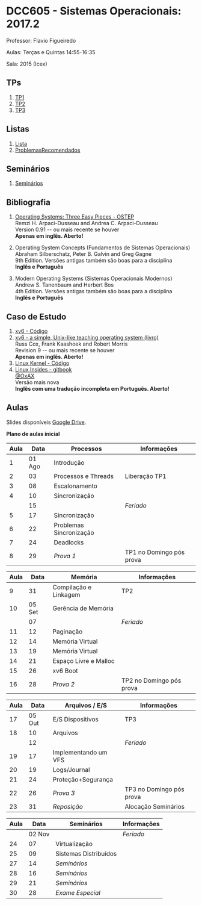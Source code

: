 # DCC605 - Sistemas Operacionais: 2017.2

Professor: Flavio Figueiredo

Aulas: Terças e Quintas 14:55-16:35

Sala: 2015 (Icex)

## TPs

  1. [TP1](./tp1)
  2. [TP2](./tp2)
  3. [TP3](./tp3)

## Listas

  1. [Lista]
  1. [ProblemasRecomendados]

## Seminários

  1. [Seminários](./seminario)

## Bibliografia

  1. [Operating Systems: Three Easy Pieces - OSTEP](http://pages.cs.wisc.edu/~remzi/OSTEP/) <br>
     Remzi H. Arpaci-Dusseau and Andrea C. Arpaci-Dusseau <br>
     Version 0.91 -- ou mais recente se houver <br>
     **Apenas em inglês. Aberto!**

  1. Operating System Concepts (Fundamentos de Sistemas Operacionais) <br>
     Abraham Silberschatz, Peter B. Galvin and  Greg Gagne <br>
     9th Edition. Versões antigas também são boas para a disciplina <br>
     **Inglês e Português**

  1. Modern Operating Systems (Sistemas Operacionais Modernos) <br>
     Andrew S. Tanenbaum and Herbert Bos <br>
     4th Edition. Versões antigas também são boas para a disciplina <br>
     **Inglês e Português**

## Caso de Estudo

  1. [xv6 - Código](https://github.com/mit-pdos/xv6-public)
  1. [xv6 - a simple, Unix-like teaching operating system (livro)](https://pdos.csail.mit.edu/6.828/2016/xv6/book-rev10.pdf) <br>
     Russ Cox, Frank Kaashoek and Robert Morris <br>
     Revision 9 -- ou mais recente se houver <br>
      **Apenas em inglês. Aberto!**
  1. [Linux Kernel - Código](https://github.com/torvalds/linux)
  1. [Linux Insides - gitbook](https://www.gitbook.com/book/0xax/linux-insides/details) <br>
     [@OxAX](https://twitter.com/0xAX) <br>
     Versão mais nova <br>
      **Inglês com uma tradução incompleta em Português. Aberto!**

## Aulas

Slides disponíveis [Google Drive](https://drive.google.com/drive/folders/0B0ryAvcYobs0c1oxSU9LaWdFbWs).

**Plano de aulas inicial**

| Aula | Data     |  Processos                | Informações                 |
|------|----------|---------------------------|-----------------------------|
| 1    | 01 Ago   | Introdução                |                             |
| 2    | 03       | Processos e Threads       | Liberação TP1               |
| 3    | 08       | Escalonamento             |                             |
| 4    | 10       | Sincronização             |                             |
|      | 15       |                           | *Feriado*                   |
| 5    | 17       | Sincronização             |                             |
| 6    | 22       | Problemas Sincronização   |                             |
| 7    | 24       | Deadlocks                 |                             |
| 8    | 29       | *Prova 1*                 | TP1 no Domingo pós prova    |

| Aula | Data     |  Memória                  | Informações                 |
|------|----------|---------------------------|-----------------------------|
| 9    | 31       | Compilação e Linkagem     | TP2                         |
| 10   | 05 Set   | Gerência de Memória       |                             |
|      | 07       |                           | *Feriado*                   |
| 11   | 12       | Paginação                 |                             |
| 12   | 14       | Memória Virtual           |                             |
| 13   | 19       | Memória Virtual           |                             |
| 14   | 21       | Espaço Livre e Malloc     |                             |
| 15   | 26       | xv6 Boot                  |                             |
| 16   | 28       | *Prova 2*                 | TP2 no Domingo pós prova    |

| Aula | Data     |  Arquivos / E/S           | Informações                 |
|------|----------|---------------------------|-----------------------------|
| 17   | 05 Out   | E/S Dispositivos          | TP3                         |
| 18   | 10       | Arquivos                  |                             |
|      | 12       |                           | *Feriado*                   |
| 19   | 17       | Implementando um VFS      |                             |
| 20   | 19       | Logs/Journal              |                             |
| 21   | 24       | Proteção+Segurança        |                             |
| 22   | 26       | *Prova 3*                 | TP3 no Domingo pós prova    |
| 23   | 31       | *Reposição*               | Alocação Seminários         |

| Aula | Data     |  Seminários               | Informações                 |
|------|----------|---------------------------|-----------------------------|
|      | 02 Nov   |                           | *Feriado*                   |
| 24   | 07       | Virtualização             |                             |
| 25   | 09       | Sistemas Distribuídos     |                             |
| 27   | 14       | *Seminários*              |                             |
| 28   | 16       | *Seminários*              |                             |
| 29   | 21       | *Seminários*              |                             |
| 30   | 28       | *Exame Especial*          |                             |

[ProblemasRecomendados]: https://github.com/flaviovdf/SO-2017-2/blob/master/listas/ProblemasRecomendados.md
[Lista]: https://github.com/flaviovdf/SO-2017-2/blob/master/listas/Lista.md
